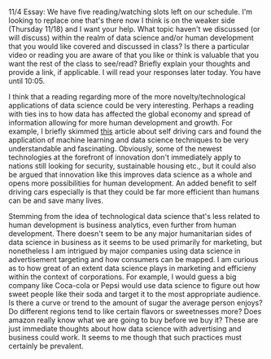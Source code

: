 11/4 Essay: We have five reading/watching slots left on our schedule. I'm looking to replace one that's there now I think is on the weaker side (Thursday 11/18) and I want your help. What topic haven't we discussed (or will discuss) within the realm of data science and/or human development that you would like covered and discussed in class? Is there a particular video or reading you are aware of that you like or think is valuable that you want the rest of the class to see/read? Briefly explain your thoughts and provide a link, if applicable. I will read your responses later today. You have until 10:05.

I think that a reading regarding more of the more novelty/technological applications of data science could be very interesting. Perhaps a reading with ties ins to how data has affected the global economy and spread of information allowing for more human development and growth. For example, I briefly skimmed [this](https://medium.com/@feiqi9047/the-data-science-behind-self-driving-cars-eb7d0579c80b) article about self driving cars and found the application of machine learning and data science techniques to be very understandable and fascinating. Obviously, some of the newest technologies at the forefront of innovation don't immediately apply to nations still looking for security, sustainable housing etc., but it could also be argued that innovation like this improves data science as a whole and opens more possibilities for human development. An added benefit to self driving cars especially is that they could be far more efficient than humans can be and save many lives.

Stemming from the idea of technological data science that's less related to human development is business analytics, even further from human development. There doesn't seem to be any major humanitarian sides of data science in business as it seems to be used primarily for marketing, but nonetheless I am intrigued by major companies using data science in advertisement targeting and how consumers can be mapped. I am curious as to how great of an extent data science plays in marketing and efficieny within the context of corporations. For example, I would guess a big company like Coca-cola or Pepsi would use data science to figure out how sweet people like their soda and target it to the most appropriate audience. Is there a curve or trend to the amount of sugar the average person enjoys? Do different regions tend to like certain flavors or sweetnesses more? Does amazon really know what we are going to buy before we buy it? These are just immediate thoughts about how data science with advertising and business could work. It seems to me though that such practices must certainly be prevalent.
